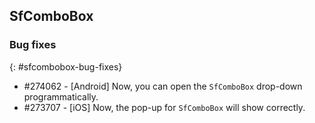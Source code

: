 ## SfComboBox

### Bug fixes
{: #sfcombobox-bug-fixes}

* \#274062 - [Android] Now, you can open the `SfComboBox` drop-down programmatically.
* \#273707 - [iOS] Now, the pop-up for `SfComboBox` will show correctly.